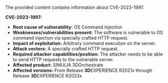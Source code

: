 The provided content contains information about CVE-2023-1997.

**CVE-2023-1997:**
*   **Root cause of vulnerability:** OS Command Injection
*   **Weaknesses/vulnerabilities present:** The software is vulnerable to OS command injection via specially crafted HTTP request.
*   **Impact of exploitation:** Arbitrary command execution on the server.
*   **Attack vectors:** A specially crafted HTTP request.
*   **Required attacker capabilities/position:** The attacker needs to be able to send HTTP requests to the vulnerable server.
*   **Affected product:** SIMULIA 3DOrchestrate
*   **Affected versions:** From Release **3D**EXPERIENCE R2021x through Release **3D**EXPERIENCE R2023x